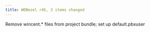 ```yaml
---
title: WOBezel r45, 3 items changed
---
```


Remove wincent.\* files from project bundle; set up default.pbxuser
